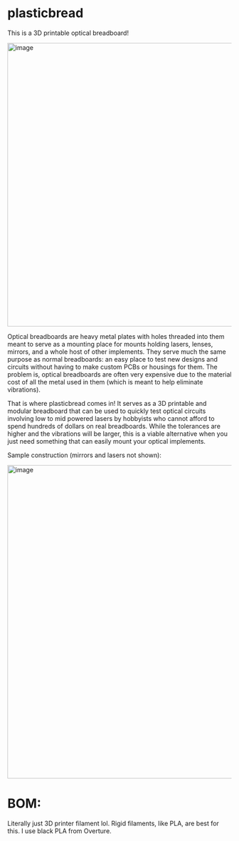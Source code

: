 # plasticbread
This is a 3D printable optical breadboard!

<img width="974" height="636" alt="image" src="https://github.com/user-attachments/assets/42ba1eb2-5b1b-476e-9966-7b5f771a5b11" />



Optical breadboards are heavy metal plates with holes threaded into them meant to serve as a mounting place for mounts holding lasers, lenses, mirrors, and a whole host of other implements. They serve much the same purpose as normal breadboards: an easy place to test new designs and circuits without having to make custom PCBs or housings for them. The problem is, optical breadboards are often very expensive due to the material cost of all the metal used in them (which is meant to help eliminate vibrations). 

That is where plasticbread comes in! It serves as a 3D printable and modular breadboard that can be used to quickly test optical circuits involving low to mid powered lasers by hobbyists who cannot afford to spend hundreds of dollars on real breadboards. While the tolerances are higher and the vibrations will be larger, this is a viable alternative when you just need something that can easily mount your optical implements. 


Sample construction (mirrors and lasers not shown): 

<img width="1474" height="703" alt="image" src="https://github.com/user-attachments/assets/66140445-f48d-4608-a99d-0de248cf1682" />





# BOM:
Literally just 3D printer filament lol. Rigid filaments, like PLA, are best for this. I use black PLA from Overture.  
